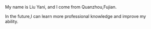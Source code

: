 My name is Liu Yani, and I come from Quanzhou,Fujian.

In the future,I can learn more professional knowledge and improve my ability.
